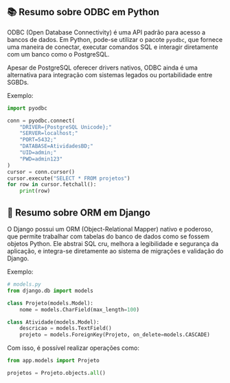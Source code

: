 
## 📚 Resumo sobre ODBC em Python

ODBC (Open Database Connectivity) é uma API padrão para acesso a bancos de dados. Em Python, pode-se utilizar o pacote `pyodbc`, que fornece uma maneira de conectar, executar comandos SQL e interagir diretamente com um banco como o PostgreSQL.

Apesar de PostgreSQL oferecer drivers nativos, ODBC ainda é uma alternativa para integração com sistemas legados ou portabilidade entre SGBDs.

Exemplo:
```python
import pyodbc

conn = pyodbc.connect(
    "DRIVER={PostgreSQL Unicode};"
    "SERVER=localhost;"
    "PORT=5432;"
    "DATABASE=AtividadesBD;"
    "UID=admin;"
    "PWD=admin123"
)
cursor = conn.cursor()
cursor.execute("SELECT * FROM projetos")
for row in cursor.fetchall():
    print(row)
```

## 🧱 Resumo sobre ORM em Django


O Django possui um ORM (Object-Relational Mapper) nativo e poderoso, que permite trabalhar com tabelas do banco de dados como se fossem objetos Python. Ele abstrai SQL cru, melhora a legibilidade e segurança da aplicação, e integra-se diretamente ao sistema de migrações e validação do Django.

Exemplo:

```python
# models.py
from django.db import models

class Projeto(models.Model):
    nome = models.CharField(max_length=100)

class Atividade(models.Model):
    descricao = models.TextField()
    projeto = models.ForeignKey(Projeto, on_delete=models.CASCADE)
```

Com isso, é possível realizar operações como:

```python
from app.models import Projeto

projetos = Projeto.objects.all()

```
